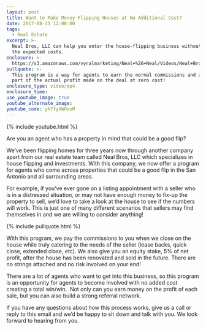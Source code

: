 ```yaml
---
layout: post
title: Want to Make Money Flipping Houses at No Additional Cost?
date: 2017-08-11 12:00:00
tags:
  - Real Estate
excerpt: >-
  Neal Bros, LLC can help you enter the house-flipping business without any of
  the expected costs.
enclosure: >-
  https://s3.amazonaws.com/vyralmarketing/Neal+%26+Neal/Videos/Neal+Bros+LLC/2017/Want+to+Make+Money+Flipping+Houses+at+No+Additional+Cost%253F.mp4
pullquote: >-
  This program is a way for agents to earn the normal commissions and also be a
  part of the actual profit made on the deal at zero cost!
enclosure_type: video/mp4
enclosure_time:
use_youtube_image: true
youtube_alternate_image:
youtube_code: yK7fyXWOxoM
---
```



{% include youtube.html %}

Are you an agent who has a property in mind that could be a good flip?

We’ve been flipping homes for three years now through another company apart from our real estate team called Neal Bros, LLC which specializes in house flipping and investments. With this company, we now offer a program for agents who come across properties that could be a good flip in the San Antonio and all surrounding areas.

For example, if you’ve ever gone on a listing appointment with a seller who is in a distressed situation, or may not have enough money to fix-up the property to sell, we’d love to take a look at the house to see if the numbers will work. This is just one of many different scenarios that sellers may find themselves in and we are willing to consider anything!

{% include pullquote.html %}

With this program, we pay the commissions to you when we close on the house while truly catering to the needs of the seller (lease backs, quick close, extended close, etc). We also give you an equity stake, 5% of net profit, after the house has been renovated and sold in the future. There are no strings attached and no risk involved on your end!&nbsp;

There are a lot of agents who want to get into this business, so this program is an opportunity for agents to become involved with no added cost creating a total win/win. &nbsp;Not only can you earn money on the profit of each sale, but you can also build a strong referral network.

If you have any questions about how this process works, give us a call or reply to this email and we’d be happy to sit down and talk with you. We look forward to hearing from you.